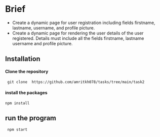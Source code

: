 # Brief

- Create a dynamic page for user registration including fields firstname, lastname, username, and profile picture.
- Create a dynamic page for rendering the user details of the user registered. Details must include all the fields firstname, lastname
  username and profile picture.

## Installation

#### Clone the repository

` git clone  https://github.com/amritkh078/tasks/tree/main/task2`

#### install the packages

`npm install`

## run the program

` npm start`
